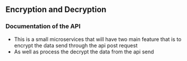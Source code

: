 ## Encryption and Decryption

### Documentation of the API

- This is a small microservices that will have two main feature that is to encrypt the data send through the api post request
- As well as process the decrypt the data from the api send

